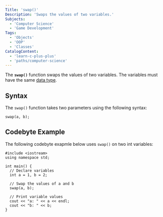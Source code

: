 ```yaml
---
Title: 'swap()'
Description: 'Swaps the values of two variables.'
Subjects:
  - 'Computer Science'
  - 'Game Development'
Tags:
  - 'Objects'
  - 'OOP'
  - 'Classes'
CatalogContent:
  - 'learn-c-plus-plus'
  - 'paths/computer-science'
---
```


The **`swap()`** function swaps the values of two variables. The variables must have the same [data type](https://www.codecademy.com/resources/docs/cpp/data-types).

## Syntax

The `swap()` function takes two parameters using the following syntax:

```pseudo
swap(a, b);
```

## Codebyte Example

The following codebyte exapmle below uses `swap()` on two int variables:

```codebyte/cpp
#include <iostream>
using namespace std;

int main() {
  // Declare variables
  int a = 1, b = 2;

  // Swap the values of a and b
  swap(a, b);

  // Print variable values
  cout << "a: " << a << endl;
  cout << "b: " << b;
}
```